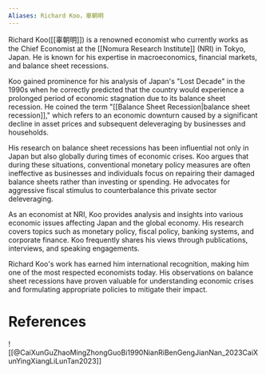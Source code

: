 ```yaml
---
Aliases: Richard Koo，辜朝明
---
```


Richard Koo([[辜朝明]]) is a renowned economist who currently works as the Chief Economist at the [[Nomura Research Institute]] (NRI) in Tokyo, Japan. He is known for his expertise in macroeconomics, financial markets, and balance sheet recessions.

Koo gained prominence for his analysis of Japan's "Lost Decade" in the 1990s when he correctly predicted that the country would experience a prolonged period of economic stagnation due to its balance sheet recession. He coined the term "[[Balance Sheet Recession|balance sheet recession]]," which refers to an economic downturn caused by a significant decline in asset prices and subsequent deleveraging by businesses and households.

His research on balance sheet recessions has been influential not only in Japan but also globally during times of economic crises. Koo argues that during these situations, conventional monetary policy measures are often ineffective as businesses and individuals focus on repairing their damaged balance sheets rather than investing or spending. He advocates for aggressive fiscal stimulus to counterbalance this private sector deleveraging.

As an economist at NRI, Koo provides analysis and insights into various economic issues affecting Japan and the global economy. His research covers topics such as monetary policy, fiscal policy, banking systems, and corporate finance. Koo frequently shares his views through publications, interviews, and speaking engagements.

Richard Koo's work has earned him international recognition, making him one of the most respected economists today. His observations on balance sheet recessions have proven valuable for understanding economic crises and formulating appropriate policies to mitigate their impact.

# References
![[@CaiXunGuZhaoMingZhongGuoBi1990NianRiBenGengJianNan_2023CaiXunYingXiangLiLunTan2023]]